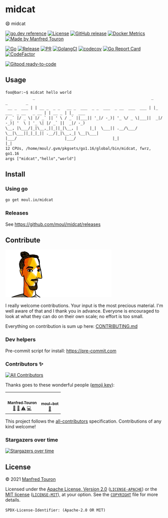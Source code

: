 # midcat

:smile: midcat

[![go.dev reference](https://img.shields.io/badge/go.dev-reference-007d9c?logo=go&logoColor=white)](https://pkg.go.dev/moul.io/midcat)
[![License](https://img.shields.io/badge/license-Apache--2.0%20%2F%20MIT-%2397ca00.svg)](https://github.com/moul/midcat/blob/main/COPYRIGHT)
[![GitHub release](https://img.shields.io/github/release/moul/midcat.svg)](https://github.com/moul/midcat/releases)
[![Docker Metrics](https://images.microbadger.com/badges/image/moul/midcat.svg)](https://microbadger.com/images/moul/midcat)
[![Made by Manfred Touron](https://img.shields.io/badge/made%20by-Manfred%20Touron-blue.svg?style=flat)](https://manfred.life/)

[![Go](https://github.com/moul/midcat/workflows/Go/badge.svg)](https://github.com/moul/midcat/actions?query=workflow%3AGo)
[![Release](https://github.com/moul/midcat/workflows/Release/badge.svg)](https://github.com/moul/midcat/actions?query=workflow%3ARelease)
[![PR](https://github.com/moul/midcat/workflows/PR/badge.svg)](https://github.com/moul/midcat/actions?query=workflow%3APR)
[![GolangCI](https://golangci.com/badges/github.com/moul/midcat.svg)](https://golangci.com/r/github.com/moul/midcat)
[![codecov](https://codecov.io/gh/moul/midcat/branch/main/graph/badge.svg)](https://codecov.io/gh/moul/midcat)
[![Go Report Card](https://goreportcard.com/badge/moul.io/midcat)](https://goreportcard.com/report/moul.io/midcat)
[![CodeFactor](https://www.codefactor.io/repository/github/moul/midcat/badge)](https://www.codefactor.io/repository/github/moul/midcat)

[![Gitpod ready-to-code](https://img.shields.io/badge/Gitpod-ready--to--code-blue?logo=gitpod)](https://gitpod.io/#https://github.com/moul/midcat)

## Usage

[embedmd]:# (.tmp/usage.txt console)
```console
foo@bar:~$ midcat hello world
            _                                                   _                      _        _
 __ _  ___ | | __ _  _ _   __ _  ___  _ _  ___  _ __  ___  ___ | |_  ___  _ __   _ __ | | __ _ | |_  ___
/ _` |/ _ \| |/ _` || ' \ / _` ||___|| '_|/ -_)| '_ \/ _ \|___||  _|/ -_)| '  \ | '_ \| |/ _` ||  _|/ -_)
\__, |\___/|_|\__,_||_||_|\__, |     |_|  \___|| .__/\___/      \__|\___||_|_|_|| .__/|_|\__,_| \__|\___|
|___/                     |___/                |_|                              |_|
12 CPUs, /home/moul/.gvm/pkgsets/go1.16/global/bin/midcat, fwrz, go1.16
args ["midcat","hello","world"]
```

## Install

### Using go

```sh
go get moul.io/midcat
```

### Releases

See https://github.com/moul/midcat/releases

## Contribute

![Contribute <3](https://raw.githubusercontent.com/moul/moul/main/contribute.gif)

I really welcome contributions.
Your input is the most precious material.
I'm well aware of that and I thank you in advance.
Everyone is encouraged to look at what they can do on their own scale;
no effort is too small.

Everything on contribution is sum up here: [CONTRIBUTING.md](./.github/CONTRIBUTING.md)

### Dev helpers

Pre-commit script for install: https://pre-commit.com

### Contributors ✨

<!-- ALL-CONTRIBUTORS-BADGE:START - Do not remove or modify this section -->
[![All Contributors](https://img.shields.io/badge/all_contributors-2-orange.svg)](#contributors)
<!-- ALL-CONTRIBUTORS-BADGE:END -->

Thanks goes to these wonderful people ([emoji key](https://allcontributors.org/docs/en/emoji-key)):

<!-- ALL-CONTRIBUTORS-LIST:START - Do not remove or modify this section -->
<!-- prettier-ignore-start -->
<!-- markdownlint-disable -->
<table>
  <tr>
    <td align="center"><a href="http://manfred.life"><img src="https://avatars1.githubusercontent.com/u/94029?v=4" width="100px;" alt=""/><br /><sub><b>Manfred Touron</b></sub></a><br /><a href="#maintenance-moul" title="Maintenance">🚧</a> <a href="https://github.com/moul/midcat/commits?author=moul" title="Documentation">📖</a> <a href="https://github.com/moul/midcat/commits?author=moul" title="Tests">⚠️</a> <a href="https://github.com/moul/midcat/commits?author=moul" title="Code">💻</a></td>
    <td align="center"><a href="https://manfred.life/moul-bot"><img src="https://avatars1.githubusercontent.com/u/41326314?v=4" width="100px;" alt=""/><br /><sub><b>moul-bot</b></sub></a><br /><a href="#maintenance-moul-bot" title="Maintenance">🚧</a></td>
  </tr>
</table>

<!-- markdownlint-enable -->
<!-- prettier-ignore-end -->
<!-- ALL-CONTRIBUTORS-LIST:END -->

This project follows the [all-contributors](https://github.com/all-contributors/all-contributors)
specification. Contributions of any kind welcome!

### Stargazers over time

[![Stargazers over time](https://starchart.cc/moul/midcat.svg)](https://starchart.cc/moul/midcat)

## License

© 2021   [Manfred Touron](https://manfred.life)

Licensed under the [Apache License, Version 2.0](https://www.apache.org/licenses/LICENSE-2.0)
([`LICENSE-APACHE`](LICENSE-APACHE)) or the [MIT license](https://opensource.org/licenses/MIT)
([`LICENSE-MIT`](LICENSE-MIT)), at your option.
See the [`COPYRIGHT`](COPYRIGHT) file for more details.

`SPDX-License-Identifier: (Apache-2.0 OR MIT)`
